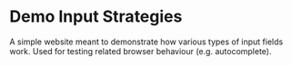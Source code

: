 # Demo Input Strategies

A simple website meant to demonstrate how various types of input fields work. Used for testing related browser behaviour (e.g. autocomplete).
